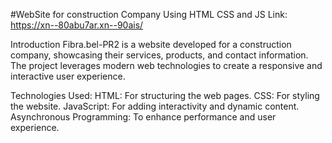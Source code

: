 #WebSite for construction Company Using HTML CSS and JS
Link: https://xn--80abu7ar.xn--90ais/

Introduction
Fibra.bel-PR2 is a website developed for a construction company, showcasing their services, products, and contact information. The project leverages modern web technologies to create a responsive and interactive user experience.

Technologies Used:
HTML: For structuring the web pages.
CSS: For styling the website.
JavaScript: For adding interactivity and dynamic content.
Asynchronous Programming: To enhance performance and user experience.

